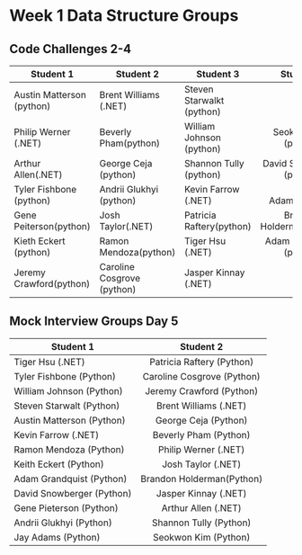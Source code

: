 # Week 1 Data Structure Groups

## Code Challenges 2-4

| Student  1       | Student     2      | Student    3       | Student       4    |
| ------------- |------------- |------------- |:-------------:|
| Austin Matterson (python)   | Brent Williams (.NET)|  Steven Starwalkt (python)     |
| Philip Werner (.NET)     | Beverly Pham(python) | William Johnson (python) | Seokwon Kim (python)    | 
| Arthur Allen(.NET)      | George Ceja (python)      | Shannon Tully (python) | David Snowberger (python)    |
| Tyler Fishbone (python)     | Andrii Glukhyi (python) |  Kevin Farrow (.NET)      | Jay Adams(python)      |
| Gene Peiterson(python) | Josh Taylor(.NET)      | Patricia Raftery(python)      | Brandon Holderman(python) |
| Kieth Eckert (python)      | Ramon Mendoza(python)      | Tiger Hsu (.NET) | Adam Grandquist (python)      |
| Jeremy Crawford(python) |  Caroline Cosgrove (python)     |	Jasper Kinnay (.NET)   |



## Mock Interview Groups Day 5

| Student  1       | Student     2      |
| ------------- |:-------------:|
| Tiger Hsu (.NET) |  Patricia Raftery (Python)     |
| Tyler Fishbone (Python) |  Caroline Cosgrove (Python)     |
| William Johnson (Python) |  Jeremy Crawford (Python)    |
| Steven Starwalt (Python) |  Brent Williams (.NET)    |
| Austin Matterson (Python) |  George Ceja (Python)    |
| Kevin Farrow (.NET) |  Beverly Pham (Python)    |
| Ramon Mendoza (Python) |  Philip Werner (.NET)    |
| Keith Eckert (Python) |  Josh Taylor (.NET)    |
| Adam Grandquist (Python) |  Brandon Holderman(Python)    |
| David Snowberger (Python) |  Jasper Kinnay (.NET)    |
| Gene Pieterson (Python) |  Arthur Allen (.NET)    |
| Andrii Glukhyi (Python) |  Shannon Tully (Python)    |
| Jay Adams (Python) |  Seokwon Kim (Python)    |



